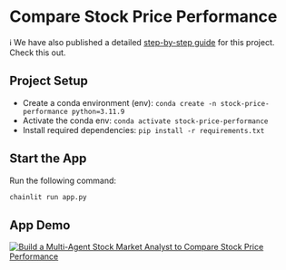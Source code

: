 # Compare Stock Price Performance

ℹ️ We have also published a detailed [step-by-step guide](https://tinztwinshub.com/investment-research/build-a-multi-agent-stock-market-analyst-to-compare-stock-price-performance/) for this project. Check this out.

## Project Setup
* Create a conda environment (env): `conda create -n stock-price-performance python=3.11.9`
* Activate the conda env: `conda activate stock-price-performance`
* Install required dependencies: `pip install -r requirements.txt`

## Start the App
Run the following command:

```bash
chainlit run app.py
```

## App Demo
[![Build a Multi-Agent Stock Market Analyst to Compare Stock Price Performance](https://img.youtube.com/vi/uGptuLMEBdA/0.jpg)](https://youtu.be/uGptuLMEBdA)
